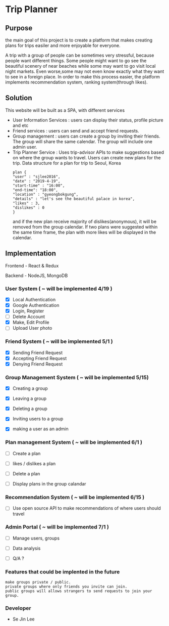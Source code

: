# Trip Planner
## Purpose
the main goal of this project is to create a platform that makes creating plans for trips easiler and more enjoyable for everyone.

A trip with a group of people can be sometimes very stressful, because people want different things. Some people might want to go see the beautiful scenery of near beaches while some may want to go visit local night markets. Even worse,some may not even know exactly what they want to see in a foreign place. In order to make this process easier, the platform implements recommendation system, ranking system(through likes). 

## Solution
This website will be built as a SPA, with different services
- User Information Services : users can display their status, profile picture and etc 
- Friend services
: users can send and accept friend requests.  
- Group management : users can create a group by inviting their friends. The group will share the same calendar. The group will include one admin user. 
- Trip Planner Service :  Uses trip-advisor APIs to make suggestions based on where the group wants to travel. Users can create new plans for the trip. 
Data structure for a plan for trip to Seoul, Korea
  ```
  plan { 
  "user" : "sjlee2016",     
  "date" : "2019-4-19",
  "start-time" : "16:00",
  "end-time": "18:00",
  "location" : "gyeongbokgung",
  "details" : "let's see the beautiful palace in korea",
  "likes" : 3,
  "dislikes" : 0
  } 
  ``` 
  and if the new plan receive majority of dislikes(anonymous), it will be removed from the group calendar. If two plans were suggested within the same time frame, the plan with more likes will be displayed in the calendar.     

## Implementation
Frontend - React & Redux

Backend - NodeJS, MongoDB 

### User System   ( ~ will be implemented 4/19 )

- [x] Local Authentication
- [x] Google Authentication 
- [x] Login, Register
- [ ] Delete Account
- [x] Make, Edit Profile 
- [ ] Upload User photo 

### Friend System   ( ~ will be implemented 5/1 ) 

- [x] Sending Friend Request
- [x] Accepting Friend Request
- [x] Denying Friend Request

### Group Management System   ( ~ will be implemented 5/15)

- [x] Creating a group 
- [x] Leaving a group
- [x] Deleting a group
- [x] Inviting users to a group 
- [x] making a user as an admin


### Plan management System   ( ~ will be implemented 6/1 )
- [ ] Create a plan
- [ ] likes / dislikes a plan
- [ ] Delete a plan
- [ ] Display plans in the group calandar 


### Recommendation System   ( ~ will be implemented 6/15 )

- [ ] Use open source API to make recommendations of where users should travel 


### Admin Portal ( ~ will be implemented 7/1 ) 
- [ ] Manage users, groups 
- [ ] Data analysis 
- [ ] Q/A ? 


### Features that could be implented in the future 
```
make groups private / public.
private groups where only friends you invite can join.
public groups will allows strangers to send requests to join your group.
``` 

### Developer
- Se Jin Lee 
